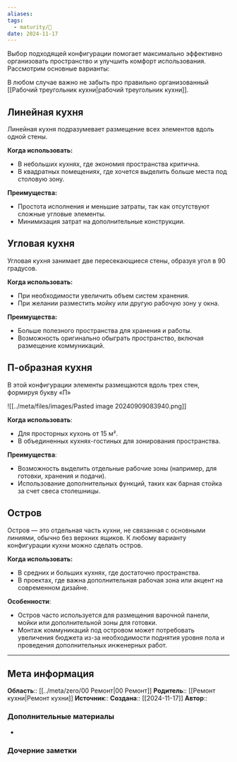 ```yaml
---
aliases: 
tags:
  - maturity/🌱
date: 2024-11-17
---
```

Выбор подходящей конфигурации помогает максимально эффективно организовать пространство и улучшить комфорт использования. Рассмотрим основные варианты:

В любом случае важно не забыть про правильно организованный [[Рабочий треугольник кухни|рабочий треугольник кухни]].
## Линейная кухня
Линейная кухня подразумевает размещение всех элементов вдоль одной стены.

**Когда использовать:**
- В небольших кухнях, где экономия пространства критична.
- В квадратных помещениях, где хочется выделить больше места под столовую зону.

**Преимущества:**
- Простота исполнения и меньшие затраты, так как отсутствуют сложные угловые элементы.
- Минимизация затрат на дополнительные конструкции.

## Угловая кухня
Угловая кухня занимает две пересекающиеся стены, образуя угол в 90 градусов.

**Когда использовать:**
- При необходимости увеличить объем систем хранения.
- При желании разместить мойку или другую рабочую зону у окна.

**Преимущества:**
- Больше полезного пространства для хранения и работы.
- Возможность оригинально обыграть пространство, включая размещение коммуникаций.

## П-образная кухня
В этой конфигурации элементы размещаются вдоль трех стен, формируя букву «П»

![[../meta/files/images/Pasted image 20240909083940.png]]

**Когда использовать**:
- Для просторных кухонь от 15 м².
- В объединенных кухнях-гостиных для зонирования пространства.

**Преимущества**:
- Возможность выделить отдельные рабочие зоны (например, для готовки, хранения и подачи).
- Использование дополнительных функций, таких как барная стойка за счет свеса столешницы.
## Остров
Остров — это отдельная часть кухни, не связанная с основными линиями, обычно без верхних ящиков. К любому варианту конфигурации кухни можно сделать остров.

**Когда использовать:**
- В средних и больших кухнях, где достаточно пространства.
- В проектах, где важна дополнительная рабочая зона или акцент на современном дизайне.

**Особенности**:
- Остров часто используется для размещения варочной панели, мойки или дополнительной зоны для готовки.
- Монтаж коммуникаций под островом может потребовать увеличения бюджета из-за необходимости поднятия уровня пола и проведения дополнительных инженерных работ.
***
## Мета информация
**Область**:: [[../meta/zero/00 Ремонт|00 Ремонт]]
**Родитель**:: [[Ремонт кухни|Ремонт кухни]]
**Источник**:: 
**Создана**:: [[2024-11-17]]
**Автор**:: 
### Дополнительные материалы
- 

### Дочерние заметки
<!-- QueryToSerialize: LIST FROM [[]] WHERE contains(Родитель, this.file.link) or contains(parents, this.file.link) -->

